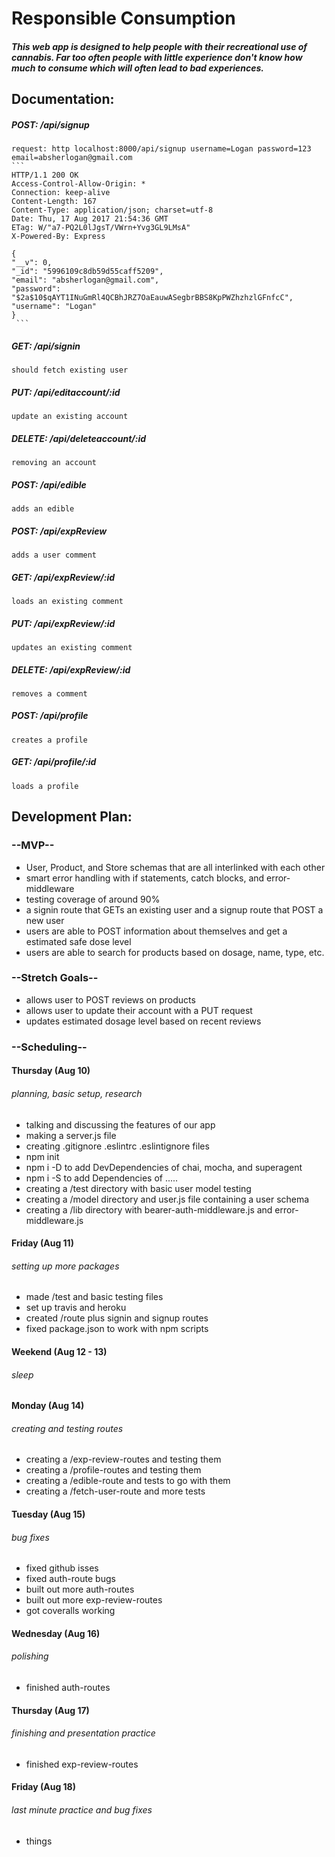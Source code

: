 # **Responsible Consumption**

##### This web app is designed to help people with their recreational use of cannabis. Far too often people with little experience don't know how much to consume which will often lead to bad experiences.

## **Documentation:**
##### POST: /api/signup
    request: http localhost:8000/api/signup username=Logan password=123 email=absherlogan@gmail.com
    ```
    HTTP/1.1 200 OK
    Access-Control-Allow-Origin: *
    Connection: keep-alive
    Content-Length: 167
    Content-Type: application/json; charset=utf-8
    Date: Thu, 17 Aug 2017 21:54:36 GMT
    ETag: W/"a7-PQ2L0lJgsT/VWrn+Yvg3GL9LMsA"
    X-Powered-By: Express

    {
    "__v": 0,
    "_id": "5996109c8db59d55caff5209",
    "email": "absherlogan@gmail.com",
    "password": "$2a$10$qAYT1INuGmRl4QCBhJRZ7OaEauwASegbrBBS8KpPWZhzhzlGFnfcC",
    "username": "Logan"
    }
     ```

##### GET: /api/signin
    should fetch existing user

##### PUT: /api/editaccount/:id
    update an existing account

##### DELETE: /api/deleteaccount/:id
    removing an account


##### POST: /api/edible
    adds an edible


##### POST: /api/expReview
    adds a user comment

##### GET: /api/expReview/:id
    loads an existing comment

##### PUT: /api/expReview/:id
    updates an existing comment

##### DELETE: /api/expReview/:id
    removes a comment


##### POST: /api/profile
    creates a profile

##### GET: /api/profile/:id
    loads a profile


## **Development Plan:**
### --MVP--
  * User, Product, and Store schemas that are all interlinked with each other
  * smart error handling with if statements, catch blocks, and error-middleware
  * testing coverage of around 90%
  * a signin route that GETs an existing user and a signup route that POST a new user
  * users are able to POST information about themselves and get a estimated safe dose level
  * users are able to search for products based on dosage, name, type, etc.

### --Stretch Goals--
  * allows user to POST reviews on products
  * allows user to update their account with a PUT request
  * updates estimated dosage level based on recent reviews

### --Scheduling--

#### **Thursday (Aug 10)**
###### planning, basic setup, research
  * talking and discussing the features of our app
  * making a server.js file
  * creating .gitignore .eslintrc .eslintignore files
  * npm init
  * npm i -D to add DevDependencies of chai, mocha, and superagent
  * npm i -S to add Dependencies of .....
  * creating a /test directory with basic user model testing
  * creating a /model directory and user.js file containing a user schema
  * creating a /lib directory with bearer-auth-middleware.js and error-middleware.js

#### **Friday (Aug 11)**
###### setting up more packages
  * made /test and basic testing files
  * set up travis and heroku
  * created /route plus signin and signup routes
  * fixed package.json to work with npm scripts

#### **Weekend (Aug 12 - 13)**
###### sleep

#### **Monday (Aug 14)**
###### creating and testing routes
  * creating a /exp-review-routes and testing them
  * creating a /profile-routes and testing them
  * creating a /edible-route and tests to go with them
  * creating a /fetch-user-route and more tests

#### **Tuesday (Aug 15)**
###### bug fixes
  * fixed github isses
  * fixed auth-route bugs
  * built out more auth-routes
  * built out more exp-review-routes
  * got coveralls working

#### **Wednesday (Aug 16)**
###### polishing
  * finished auth-routes

#### **Thursday (Aug 17)**
###### finishing and presentation practice
  * finished exp-review-routes

#### **Friday (Aug 18)**
###### last minute practice and bug fixes
  * things
